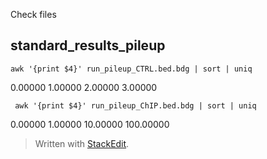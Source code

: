 Check files
## standard_results_pileup
```
awk '{print $4}' run_pileup_CTRL.bed.bdg | sort | uniq
```
0.00000
1.00000
2.00000
3.00000
```
 awk '{print $4}' run_pileup_ChIP.bed.bdg | sort | uniq
```
0.00000
1.00000
10.00000
100.00000

> Written with [StackEdit](https://stackedit.io/).
<!--stackedit_data:
eyJoaXN0b3J5IjpbLTE4MjE4NDY1OTldfQ==
-->